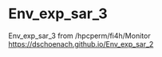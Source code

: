 # Env_exp_sar_3
Env_exp_sar_3 from /hpcperm/fi4h/Monitor
https://dschoenach.github.io/Env_exp_sar_2

